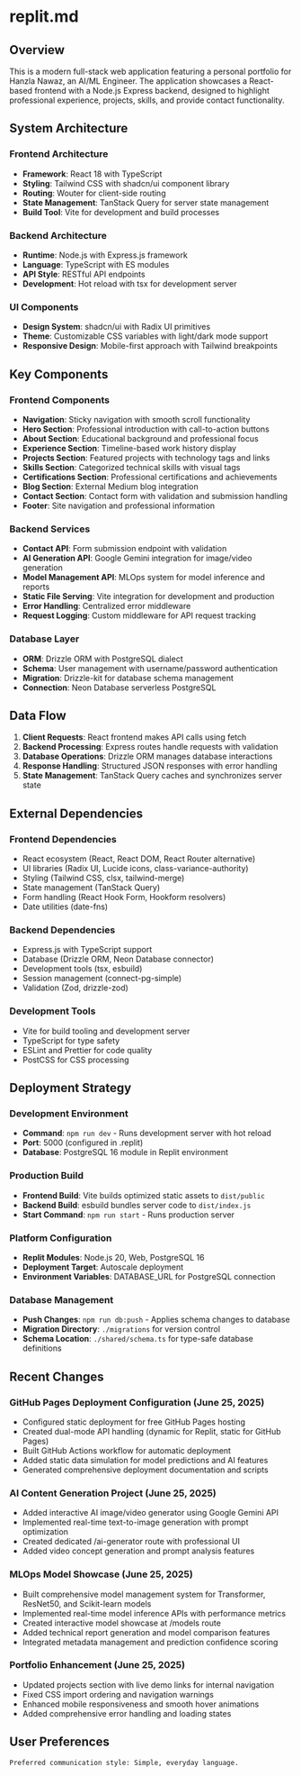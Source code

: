 # replit.md

## Overview

This is a modern full-stack web application featuring a personal portfolio for Hanzla Nawaz, an AI/ML Engineer. The application showcases a React-based frontend with a Node.js Express backend, designed to highlight professional experience, projects, skills, and provide contact functionality.

## System Architecture

### Frontend Architecture
- **Framework**: React 18 with TypeScript
- **Styling**: Tailwind CSS with shadcn/ui component library
- **Routing**: Wouter for client-side routing
- **State Management**: TanStack Query for server state management
- **Build Tool**: Vite for development and build processes

### Backend Architecture
- **Runtime**: Node.js with Express.js framework
- **Language**: TypeScript with ES modules
- **API Style**: RESTful API endpoints
- **Development**: Hot reload with tsx for development server

### UI Components
- **Design System**: shadcn/ui with Radix UI primitives
- **Theme**: Customizable CSS variables with light/dark mode support
- **Responsive Design**: Mobile-first approach with Tailwind breakpoints

## Key Components

### Frontend Components
- **Navigation**: Sticky navigation with smooth scroll functionality
- **Hero Section**: Professional introduction with call-to-action buttons
- **About Section**: Educational background and professional focus
- **Experience Section**: Timeline-based work history display
- **Projects Section**: Featured projects with technology tags and links
- **Skills Section**: Categorized technical skills with visual tags
- **Certifications Section**: Professional certifications and achievements
- **Blog Section**: External Medium blog integration
- **Contact Section**: Contact form with validation and submission handling
- **Footer**: Site navigation and professional information

### Backend Services
- **Contact API**: Form submission endpoint with validation
- **AI Generation API**: Google Gemini integration for image/video generation
- **Model Management API**: MLOps system for model inference and reports
- **Static File Serving**: Vite integration for development and production
- **Error Handling**: Centralized error middleware
- **Request Logging**: Custom middleware for API request tracking

### Database Layer
- **ORM**: Drizzle ORM with PostgreSQL dialect
- **Schema**: User management with username/password authentication
- **Migration**: Drizzle-kit for database schema management
- **Connection**: Neon Database serverless PostgreSQL

## Data Flow

1. **Client Requests**: React frontend makes API calls using fetch
2. **Backend Processing**: Express routes handle requests with validation
3. **Database Operations**: Drizzle ORM manages database interactions
4. **Response Handling**: Structured JSON responses with error handling
5. **State Management**: TanStack Query caches and synchronizes server state

## External Dependencies

### Frontend Dependencies
- React ecosystem (React, React DOM, React Router alternative)
- UI libraries (Radix UI, Lucide icons, class-variance-authority)
- Styling (Tailwind CSS, clsx, tailwind-merge)
- State management (TanStack Query)
- Form handling (React Hook Form, Hookform resolvers)
- Date utilities (date-fns)

### Backend Dependencies
- Express.js with TypeScript support
- Database (Drizzle ORM, Neon Database connector)
- Development tools (tsx, esbuild)
- Session management (connect-pg-simple)
- Validation (Zod, drizzle-zod)

### Development Tools
- Vite for build tooling and development server
- TypeScript for type safety
- ESLint and Prettier for code quality
- PostCSS for CSS processing

## Deployment Strategy

### Development Environment
- **Command**: `npm run dev` - Runs development server with hot reload
- **Port**: 5000 (configured in .replit)
- **Database**: PostgreSQL 16 module in Replit environment

### Production Build
- **Frontend Build**: Vite builds optimized static assets to `dist/public`
- **Backend Build**: esbuild bundles server code to `dist/index.js`
- **Start Command**: `npm run start` - Runs production server

### Platform Configuration
- **Replit Modules**: Node.js 20, Web, PostgreSQL 16
- **Deployment Target**: Autoscale deployment
- **Environment Variables**: DATABASE_URL for PostgreSQL connection

### Database Management
- **Push Changes**: `npm run db:push` - Applies schema changes to database
- **Migration Directory**: `./migrations` for version control
- **Schema Location**: `./shared/schema.ts` for type-safe database definitions

## Recent Changes

### GitHub Pages Deployment Configuration (June 25, 2025)
- Configured static deployment for free GitHub Pages hosting
- Created dual-mode API handling (dynamic for Replit, static for GitHub Pages)
- Built GitHub Actions workflow for automatic deployment
- Added static data simulation for model predictions and AI features
- Generated comprehensive deployment documentation and scripts

### AI Content Generation Project (June 25, 2025)
- Added interactive AI image/video generator using Google Gemini API
- Implemented real-time text-to-image generation with prompt optimization
- Created dedicated /ai-generator route with professional UI
- Added video concept generation and prompt analysis features

### MLOps Model Showcase (June 25, 2025)  
- Built comprehensive model management system for Transformer, ResNet50, and Scikit-learn models
- Implemented real-time model inference APIs with performance metrics
- Created interactive model showcase at /models route
- Added technical report generation and model comparison features
- Integrated metadata management and prediction confidence scoring

### Portfolio Enhancement (June 25, 2025)
- Updated projects section with live demo links for internal navigation
- Fixed CSS import ordering and navigation warnings
- Enhanced mobile responsiveness and smooth hover animations
- Added comprehensive error handling and loading states

## User Preferences

```
Preferred communication style: Simple, everyday language.
```